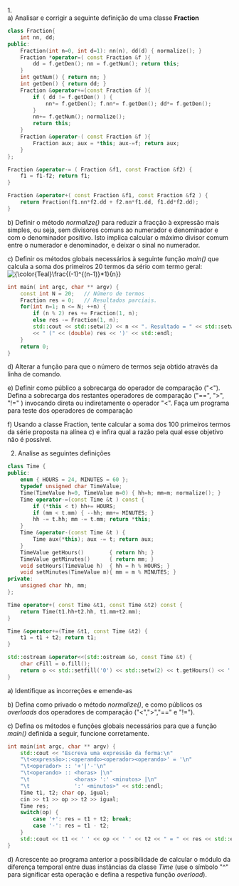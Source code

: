1.<br>
    a) Analisar e corrigir a seguinte definição de uma classe **Fraction**<br>
```cpp
class Fraction{
    int nn, dd;
public:
    Fraction(int n=0, int d=1): nn(n), dd(d) { normalize(); }
    Fraction *operator=( const Fraction &f ){
        dd = f.getDen(); nn = f.getNum(); return this;
    }
    int getNum() { return nn; }
    int getDen() { return dd; }
    Fraction &operator+=(const Fraction &f ){
        if ( dd != f.getDen() ) {
            nn*= f.getDen(); f.nn*= f.getDen(); dd*= f.getDen();
        }
        nn+= f.getNum(); normalize();
        return this;
    }
    Fraction &operator-( const Fraction &f ){
        Fraction aux; aux = *this; aux-=f; return aux;
    }
};

Fraction &operator-= ( Fraction &f1, const Fraction &f2) {
    f1 = f1-f2; return f1;
}

Fraction &operator+( const Fraction &f1, const Fraction &f2 ) {
    return Fraction(f1.nn*f2.dd + f2.nn*f1.dd, f1.dd*f2.dd);
}
```
b)  Definir o método *normalize()* para reduzir a fracção à expressão mais
simples, ou seja, sem divisores comuns ao numerador e denominador e com o
denominador positivo. Isto implica calcular o máximo divisor comum entre o
numerador e denominador, e deixar o sinal no numerador.

c)  Definir os métodos globais necessários à seguinte função *main()*
que calcula a soma dos primeiros 20 termos da sério com termo geral:<br>
<img src="https://latex.codecogs.com/svg.latex?{\color{Teal}\frac{(-1)^{(n-1)}*1}{n}}" title="{\color{Teal}\frac{(-1)^{(n-1)}*1}{n}}" />

```cpp
int main( int argc, char ** argv) {
    const int N = 20;   // Número de termos
    Fraction res = 0;   // Resultados parciais.
    for(int n=1; n <= N; ++n) {
        if (n % 2) res += Fraction(1, n);
        else res -= Fraction(1, n);
        std::cout << std::setw(2) << n << ". Resultado = " << std::setw(20) << std::setiosflags(ios::left) << res
        << " (" << (double) res << ')' << std::endl;
    }
    return 0;
}
```
d) Alterar a função para que o número de termos seja obtido através da linha de
comando.

e) Definir como público a sobrecarga do operador de comparação ("<"). Defina
a sobrecarga dos restantes operadores de comparação ("==", ">", "!=" )
invocando direta ou indiretamente o operador "<". Faça um programa para
teste dos operadores de comparação

f) Usando a classe Fraction, tente calcular a soma dos 100 primeiros termos
da série proposta na alínea c) e infira qual a razão pela qual esse objetivo não
é possível.

2. Analise as seguintes definições
```cpp
class Time {
public:
    enum { HOURS = 24, MINUTES = 60 };
    typedef unsigned char TimeValue;
    Time(TimeValue h=0, TimeValue m=0) { hh=h; mm=m; normalize(); }
    Time operator-=(const Time &t ) const {
        if (*this < t) hh+= HOURS;
        if (mm < t.mm) { --hh; mm+= MINUTES; }
        hh -= t.hh; mm -= t.mm; return *this;
    }
    Time &operator-(const Time &t ) {
        Time aux(*this); aux -= t; return aux;
    }
    TimeValue getHours()        { return hh; }
    TimeValue getMinutes()      { return mm; }
    void setHours(TimeValue h)  { hh = h % HOURS; }
    void setMinutes(TimeValue m){ mm = m % MINUTES; }
private:
    unsigned char hh, mm;
};

Time operator+( const Time &t1, const Time &t2) const {
    return Time(t1.hh+t2.hh, t1.mm+t2.mm);
}

Time &operator+=(Time &t1, const Time &t2) {
    t1 = t1 + t2; return t1;
}

std::ostream &operator<<(std::ostream &o, const Time &t) {
    char cFill = o.fill();
    return o << std::setfill('0') << std::setw(2) << t.getHours() << ':' << std::setw(2) << t.getMinutes() << std::setfill(cFill);
}
```
a) Identifique as incorreções e emende-as

b) Defina como privado o método *normalize()*, e como públicos os *overloads* dos operadores de comparação ("<",">","==" e "!=").

c) Defina os métodos e funções globais necessários para que a função *main()* definida a seguir, funcione corretamente.
```cpp
int main(int argc, char ** argv) {
    std::cout << "Escreva uma expressão da forma:\n"
    "\t<expressão>::<operando><operador><operando>' = '\n"
    "\t<operador> :: '+'|'-'\n"
    "\t<operando> :: <horas> |\n"
    "\t              <horas> ':' <minutos> |\n"
    "\t              ':' <minutos>" << std::endl;
    Time t1, t2; char op, igual;
    cin >> t1 >> op >> t2 >> igual;
    Time res;
    switch(op) {
        case '+': res = t1 + t2; break;
        case '-': res = t1 - t2;
    }
    std::cout << t1 << ' ' << op << ' ' << t2 << " = " << res << std::endl;
}
```
d) Acrescente ao programa anterior a possibilidade de calcular o módulo da diferença temporal entre duas instâncias da classe *Time* (use o símbolo "^" para significar esta operação e defina a respetiva função *overload*).
